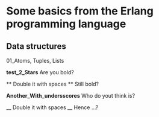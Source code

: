 # Some basics from the Erlang programming language

## Data structures

01_Atoms, Tuples, Lists


**test_2_Stars** Are you bold?

** Double it with spaces ** Still bold?

__Another_With_undersscores__ Who do yout think is?

__ Double it with spaces __ Hence ...?

